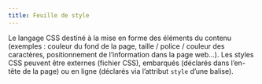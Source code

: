 ```yaml
---
title: Feuille de style
---
```


Le langage CSS destiné à la mise en forme des éléments du contenu (exemples : couleur du fond de la page, taille / police / couleur des caractères, positionnement de l’information dans la page web…). Les styles CSS peuvent être externes (fichier CSS), embarqués (déclarés dans l’en-tête de la page) ou en ligne (déclarés via l’attribut `style` d’une balise).
